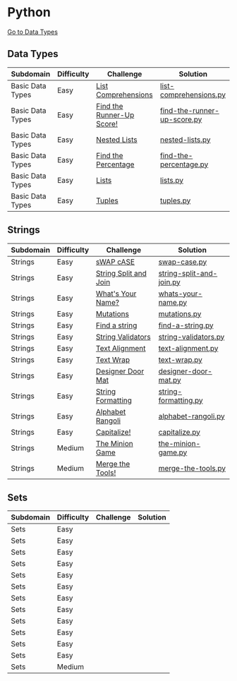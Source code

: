 # Python
[Go to Data Types](#data-types)

## Data Types
| Subdomain |	Difficulty | Challenge	| Solution |
|-----------|------------|------------|----------|
| Basic Data Types | Easy | [List Comprehensions](https://www.hackerrank.com/challenges/list-comprehensions/problem) | [list-comprehensions.py](./Python/list-comprehensions.py) |
| Basic Data Types | Easy | [Find the Runner-Up Score!](https://www.hackerrank.com/challenges/find-second-maximum-number-in-a-list/problem) | [find-the-runner-up-score.py](./Python/find-the-runner-up-score.py)
| Basic Data Types | Easy | [Nested Lists](https://www.hackerrank.com/challenges/nested-list/problem) | [nested-lists.py](./Python/nested-lists.py) |
| Basic Data Types | Easy | [Find the Percentage](https://www.hackerrank.com/challenges/finding-the-percentage/problem) | [find-the-percentage.py](./Python/find-the-percentage.py) |
| Basic Data Types | Easy | [Lists](https://www.hackerrank.com/challenges/python-lists/problem) | [lists.py](./Python/lists.py) |
| Basic Data Types | Easy | [Tuples](https://www.hackerrank.com/challenges/python-tuples/problem) | [tuples.py](./Python/tuples.py) |
## Strings
| Subdomain |	Difficulty | Challenge	| Solution |
|-----------|------------|------------|----------|
| Strings | Easy | [sWAP cASE](https://www.hackerrank.com/challenges/swap-case/problem) | [swap-case.py](./Python/swap-case.py) |
| Strings | Easy | [String Split and Join](https://www.hackerrank.com/challenges/python-string-split-and-join/problem) | [string-split-and-join.py](./Python/string-split-and-join.py) | 
| Strings | Easy | [What's Your Name?](https://www.hackerrank.com/challenges/whats-your-name/problem) | [whats-your-name.py](./Python/whats-your-name.py) | 
| Strings | Easy | [Mutations](https://www.hackerrank.com/challenges/python-mutations/problem) | [mutations.py](./Python/mutations.py) | 
| Strings | Easy | [Find a string](https://www.hackerrank.com/challenges/find-a-string/problem) | [find-a-string.py](./Python/find-a-string.py) | 
| Strings | Easy | [String Validators](https://www.hackerrank.com/challenges/string-validators/problem) | [string-validators.py](./Python/string-validators.py) | 
| Strings | Easy | [Text Alignment](https://www.hackerrank.com/challenges/text-alignment/problem) | [text-alignment.py](./Python/text-alignment.py) | 
| Strings | Easy | [Text Wrap](https://www.hackerrank.com/challenges/text-wrap/problem) | [text-wrap.py](./Python/text-wrap.py) | 
| Strings | Easy | [Designer Door Mat](https://www.hackerrank.com/challenges/designer-door-mat/problem) | [designer-door-mat.py](./Python/designer-door-mat.py) | 
| Strings | Easy | [String Formatting](https://www.hackerrank.com/challenges/python-string-formatting/problem) | [string-formatting.py](./Python/string-formatting.py) | 
| Strings | Easy | [Alphabet Rangoli](https://www.hackerrank.com/challenges/alphabet-rangoli/problem) | [alphabet-rangoli.py](./Python/alphabet-rangoli.py) | 
| Strings | Easy | [Capitalize!](https://www.hackerrank.com/challenges/capitalize/problem) | [capitalize.py](./Python/capitalize.py) | 
| Strings | Medium | [The Minion Game](https://www.hackerrank.com/challenges/the-minion-game/problem) | [the-minion-game.py](./Python/the-minion-game.py) | 
| Strings | Medium | [Merge the Tools!](https://www.hackerrank.com/challenges/merge-the-tools/problem) | [merge-the-tools.py](./Python/merge-the-tools.py) |
## Sets
| Subdomain |	Difficulty | Challenge	| Solution |
|-----------|------------|------------|----------|
| Sets      | Easy |  |  |
| Sets      | Easy |  |  |
| Sets      | Easy |  |  |
| Sets      | Easy |  |  |
| Sets      | Easy |  |  |
| Sets      | Easy |  |  |
| Sets      | Easy |  |  |
| Sets      | Easy |  |  |
| Sets      | Easy |  |  |
| Sets      | Easy |  |  |
| Sets      | Easy |  |  |
| Sets      | Easy |  |  |
| Sets      | Medium |  |  |

